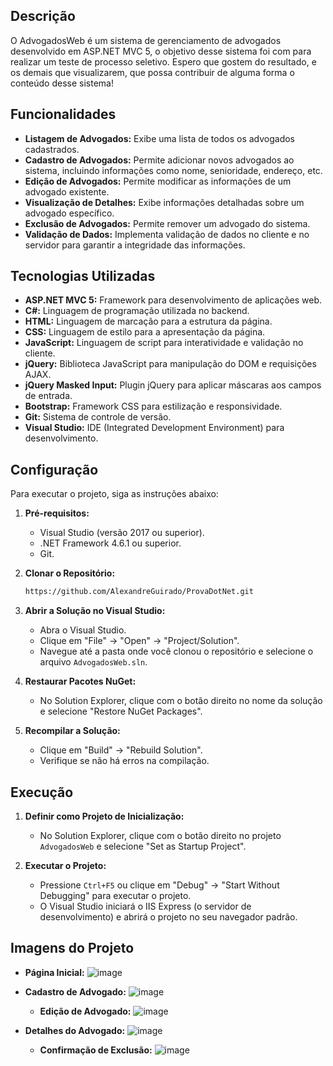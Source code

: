 ## Descrição

O AdvogadosWeb é um sistema de gerenciamento de advogados desenvolvido em ASP.NET MVC 5, o objetivo desse sistema foi com para realizar um teste de processo seletivo. Espero que gostem do resultado, e os demais que visualizarem, que possa contribuir de alguma forma o conteúdo desse sistema!

## Funcionalidades

*   **Listagem de Advogados:** Exibe uma lista de todos os advogados cadastrados.
*   **Cadastro de Advogados:** Permite adicionar novos advogados ao sistema, incluindo informações como nome, senioridade, endereço, etc.
*   **Edição de Advogados:** Permite modificar as informações de um advogado existente.
*   **Visualização de Detalhes:** Exibe informações detalhadas sobre um advogado específico.
*   **Exclusão de Advogados:** Permite remover um advogado do sistema.
*   **Validação de Dados:** Implementa validação de dados no cliente e no servidor para garantir a integridade das informações.

## Tecnologias Utilizadas

*   **ASP.NET MVC 5:** Framework para desenvolvimento de aplicações web.
*   **C#:** Linguagem de programação utilizada no backend.
*   **HTML:** Linguagem de marcação para a estrutura da página.
*   **CSS:** Linguagem de estilo para a apresentação da página.
*   **JavaScript:** Linguagem de script para interatividade e validação no cliente.
*   **jQuery:** Biblioteca JavaScript para manipulação do DOM e requisições AJAX.
*   **jQuery Masked Input:** Plugin jQuery para aplicar máscaras aos campos de entrada.
*   **Bootstrap:** Framework CSS para estilização e responsividade.
*   **Git:** Sistema de controle de versão.
*   **Visual Studio:** IDE (Integrated Development Environment) para desenvolvimento.

## Configuração

Para executar o projeto, siga as instruções abaixo:

1.  **Pré-requisitos:**
    *   Visual Studio (versão 2017 ou superior).
    *   .NET Framework 4.6.1 ou superior.
    *   Git.

2.  **Clonar o Repositório:**
    ```bash
    https://github.com/AlexandreGuirado/ProvaDotNet.git
    ```

3.  **Abrir a Solução no Visual Studio:**
    *   Abra o Visual Studio.
    *   Clique em "File" -> "Open" -> "Project/Solution".
    *   Navegue até a pasta onde você clonou o repositório e selecione o arquivo `AdvogadosWeb.sln`.

4.  **Restaurar Pacotes NuGet:**
    *   No Solution Explorer, clique com o botão direito no nome da solução e selecione "Restore NuGet Packages".

5.  **Recompilar a Solução:**
    *   Clique em "Build" -> "Rebuild Solution".
    *   Verifique se não há erros na compilação.

## Execução

1.  **Definir como Projeto de Inicialização:**
    *   No Solution Explorer, clique com o botão direito no projeto `AdvogadosWeb` e selecione "Set as Startup Project".

2.  **Executar o Projeto:**
    *   Pressione `Ctrl+F5` ou clique em "Debug" -> "Start Without Debugging" para executar o projeto.
    *   O Visual Studio iniciará o IIS Express (o servidor de desenvolvimento) e abrirá o projeto no seu navegador padrão.


## Imagens do Projeto

*   **Página Inicial:**
    ![image](https://github.com/user-attachments/assets/196e4f46-80c9-4e57-a280-7d608bfe2c74)

*   **Cadastro de Advogado:**
    ![image](https://github.com/user-attachments/assets/8a3f4bac-d04a-4570-aa37-eeb16a771232)

    *   **Edição de Advogado:**
    ![image](https://github.com/user-attachments/assets/2d825832-b10b-4524-b2ed-0cd94a1bad05)

*   **Detalhes do Advogado:**
    ![image](https://github.com/user-attachments/assets/b8cdbfa0-8cce-4d93-b53b-9e3c3b7c9781)

    *   **Confirmação de Exclusão:**
    ![image](https://github.com/user-attachments/assets/fd771c0e-7688-4cea-87bd-cb8cee41108b)

